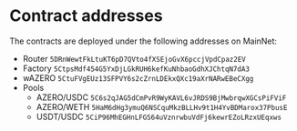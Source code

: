 # Contract addresses

The contracts are deployed under the following addresses on MainNet:
* Router `5DRnWewtFkLtuKT6pD7QVto4fXSEjoGvX6pccjVpdCpaz2EV`
* Factory `5CtpsMdf454G5YxDjLGkRUH6kefKuNhbaoGdhXJChtqN7dA3`
* wAZERO `5CtuFVgEUz13SFPVY6s2cZrnLDEkxQXc19aXrNARwEBeCXgg`
* Pools
    - AZERO/USDC `5C6s2qJAG5dCmPvR9WyKAVL6vJRDS9BjMwbrqwXGCsPiFViF`
    - AZERO/WETH `5HaM6dHg3ymuQ6NSCquMkzBLLHv9t1H4YvBDMarox37PbusE`
    - USDT/USDC `5CiP96MhEGHnLFGS64uVznrwbuVdFj6kewrEZoLRzxUEqxws`